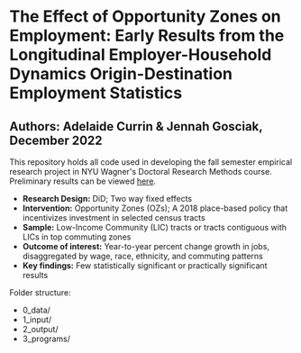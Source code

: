 # The Effect of Opportunity Zones on Employment: Early Results from the Longitudinal Employer-Household Dynamics Origin-Destination Employment Statistics
## Authors: Adelaide Currin & Jennah Gosciak, December 2022

This repository holds all code used in developing the fall semester empirical research project in NYU Wagner's Doctoral Research Methods course. Preliminary results can be viewed [here](https://docs.google.com/presentation/d/19Nqy_VqwDpl-Me1GjUJ6hwGkGivOs0sjsjoTvenWi_I/edit?usp=sharing).

- **Research Design:** DiD; Two way fixed effects
- **Intervention:** Opportunity Zones (OZs); A 2018 place-based policy that incentivizes investment in selected census tracts
- **Sample:**	Low-Income Community (LIC) tracts or tracts contiguous with LICs in top commuting zones
- **Outcome of interest:** Year-to-year percent change growth in jobs, disaggregated by wage, race, ethnicity, and commuting patterns
- **Key findings:** Few statistically significant or practically significant results


Folder structure:
- 0_data/
- 1_input/
- 2_output/
- 3_programs/
